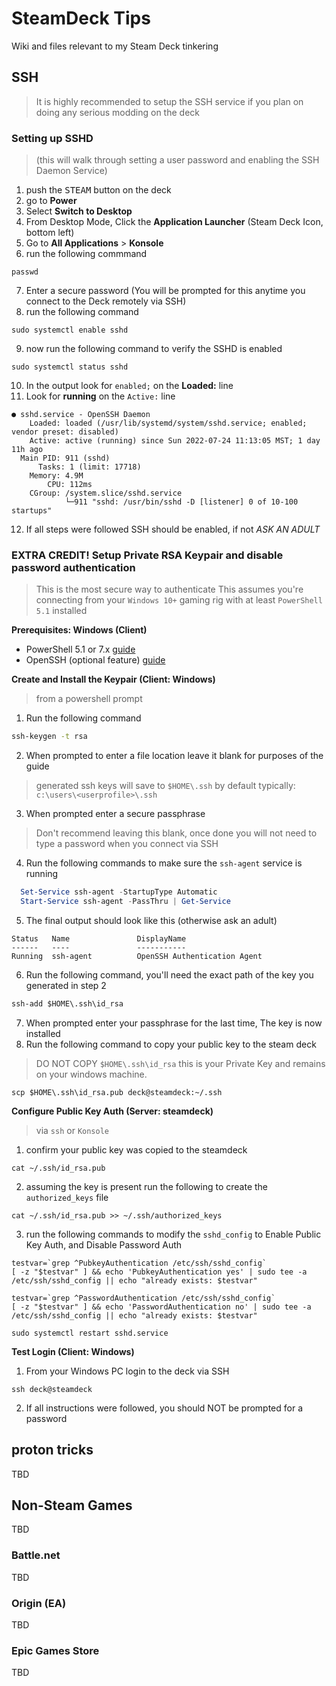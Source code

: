 # SteamDeck Tips
Wiki and files relevant to my Steam Deck tinkering

## SSH
> It is highly recommended to setup the SSH service if you plan on doing any serious modding on the deck

### Setting up SSHD 

> (this will walk through setting a user password and enabling the SSH Daemon Service)

1. push the <kbd>STEAM</kbd> button on the deck
2. go to **Power**
3. Select **Switch to Desktop**
4.  From Desktop Mode, Click the **Application Launcher** (Steam Deck Icon, bottom left)
5.  Go to **All Applications** > **Konsole**
6.  run the following commmand
```
passwd
```
7. Enter a secure password (You will be prompted for this anytime you connect to the Deck remotely via SSH)
8. run the following command
```
sudo systemctl enable sshd
```
9. now run the following command to verify the SSHD is enabled
```
sudo systemctl status sshd
```
10. In the output look for `enabled;` on the **Loaded:** line
11. Look for **running** on the `Active:` line
``` example
● sshd.service - OpenSSH Daemon
    Loaded: loaded (/usr/lib/systemd/system/sshd.service; enabled; vendor preset: disabled)
    Active: active (running) since Sun 2022-07-24 11:13:05 MST; 1 day 11h ago
  Main PID: 911 (sshd)
      Tasks: 1 (limit: 17718)
    Memory: 4.9M
        CPU: 112ms
    CGroup: /system.slice/sshd.service
            └─911 "sshd: /usr/bin/sshd -D [listener] 0 of 10-100 startups"
```

12. If all steps were followed SSH should be enabled, if not *ASK AN ADULT*

### EXTRA CREDIT! Setup Private RSA Keypair and disable password authentication
> This is the most secure way to authenticate
> This assumes you're connecting from your `Windows 10+` gaming rig with at least `PowerShell 5.1` installed

**Prerequisites: Windows (Client)**
  - PowerShell 5.1 or 7.x [guide](https://docs.microsoft.com/en-us/powershell/scripting/install/installing-powershell-on-windows?view=powershell-7.2)
  - OpenSSH (optional feature) [guide](https://docs.microsoft.com/en-us/windows-server/administration/openssh/openssh_install_firstuse#install-openssh-using-powershell)

  **Create and Install the Keypair (Client: Windows)**
  > from a powershell prompt
  1. Run the following command
  ```cmd
  ssh-keygen -t rsa
  ```
  2. When prompted to enter a file location leave it blank for purposes of the guide 

  > generated ssh keys will save to `$HOME\.ssh` by default 
  > typically: `c:\users\<userprofile>\.ssh` 

 3. When prompted enter a secure passphrase
  > Don't recommend leaving this blank, once done you will not need to type a password when you connect via SSH

4. Run the following commands to make sure the `ssh-agent` service is running
```powershell
  Set-Service ssh-agent -StartupType Automatic
  Start-Service ssh-agent -PassThru | Get-Service
```
5. The final output should look like this (otherwise ask an adult)
```
Status   Name               DisplayName
------   ----               -----------
Running  ssh-agent          OpenSSH Authentication Agent
```
6. Run the following command, you'll need the exact path of the key you generated in step 2
```cmd
ssh-add $HOME\.ssh\id_rsa
```
7. When prompted enter your passphrase for the last time, The key is now installed
8. Run the following command to copy your public key to the steam deck

> DO NOT COPY `$HOME\.ssh\id_rsa` this is your Private Key and remains on your windows machine.

```
scp $HOME\.ssh\id_rsa.pub deck@steamdeck:~/.ssh
```

**Configure Public Key Auth (Server: steamdeck)**
> via `ssh` or `Konsole`
1. confirm your public key was copied to the steamdeck
```
cat ~/.ssh/id_rsa.pub
```
2. assuming the key is present run the following to create the `authorized_keys` file
```
cat ~/.ssh/id_rsa.pub >> ~/.ssh/authorized_keys
```
3. run the following commands to modify the `sshd_config` to Enable Public Key Auth, and Disable Password Auth
```
testvar=`grep ^PubkeyAuthentication /etc/ssh/sshd_config`
[ -z "$testvar" ] && echo 'PubkeyAuthentication yes' | sudo tee -a /etc/ssh/sshd_config || echo "already exists: $testvar"

testvar=`grep ^PasswordAuthentication /etc/ssh/sshd_config`
[ -z "$testvar" ] && echo 'PasswordAuthentication no' | sudo tee -a /etc/ssh/sshd_config || echo "already exists: $testvar"

sudo systemctl restart sshd.service
```
**Test Login (Client: Windows)**
1. From your Windows PC login to the deck via SSH

```
ssh deck@steamdeck
```
2. If all instructions were followed, you should NOT be prompted for a password



## proton tricks
TBD
## Non-Steam Games
TBD
### Battle.net
TBD
### Origin (EA)
TBD
### Epic Games Store
TBD